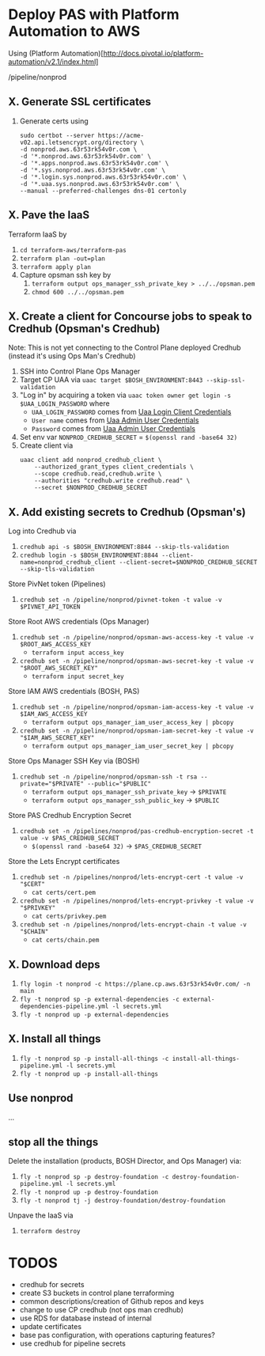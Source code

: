 # Deploy PAS with Platform Automation to AWS

Using (Platform Automation)[http://docs.pivotal.io/platform-automation/v2.1/index.html]

/pipeline/nonprod

## X. Generate SSL certificates

1. Generate certs using
    ```
    sudo certbot --server https://acme-v02.api.letsencrypt.org/directory \
    -d nonprod.aws.63r53rk54v0r.com \
    -d '*.nonprod.aws.63r53rk54v0r.com' \
    -d '*.apps.nonprod.aws.63r53rk54v0r.com' \
    -d '*.sys.nonprod.aws.63r53rk54v0r.com' \
    -d '*.login.sys.nonprod.aws.63r53rk54v0r.com' \
    -d '*.uaa.sys.nonprod.aws.63r53rk54v0r.com' \
    --manual --preferred-challenges dns-01 certonly
    ```

## X. Pave the IaaS

Terraform IaaS by
1. `cd terraform-aws/terraform-pas`
1. `terraform plan -out=plan`
1. `terraform apply plan`
1. Capture opsman ssh key by
    1. `terraform output ops_manager_ssh_private_key > ../../opsman.pem`
    1. `chmod 600 ../../opsman.pem`

## X. Create a client for Concourse jobs to speak to Credhub (Opsman's Credhub)

Note: This is not yet connecting to the Control Plane deployed Credhub (instead it's using Ops Man's Credhub)

1. SSH into Control Plane Ops Manager
1. Target CP UAA via `uaac target $BOSH_ENVIRONMENT:8443 --skip-ssl-validation`
1. "Log in" by acquiring a token via `uaac token owner get login -s $UAA_LOGIN_PASSWORD` where
    - `UAA_LOGIN_PASSWORD` comes from [Uaa Login Client Credentials](https://pcf.cp.aws.63r53rk54v0r.com/api/v0/deployed/director/credentials/uaa_login_client_credentials)
    - `User name` comes from [Uaa Admin User Credentials](https://pcf.cp.aws.63r53rk54v0r.com/api/v0/deployed/director/credentials/uaa_admin_user_credentials)
    - `Password` comes from [Uaa Admin User Credentials](https://pcf.cp.aws.63r53rk54v0r.com/api/v0/deployed/director/credentials/uaa_admin_user_credentials)
1. Set env var `NONPROD_CREDHUB_SECRET` = `$(openssl rand -base64 32)`
1. Create client via
    ```
    uaac client add nonprod_credhub_client \
        --authorized_grant_types client_credentials \
        --scope credhub.read,credhub.write \
        --authorities "credhub.write credhub.read" \
        --secret $NONPROD_CREDHUB_SECRET
    ```

## X. Add existing secrets to Credhub (Opsman's)

Log into Credhub via
1. `credhub api -s $BOSH_ENVIRONMENT:8844 --skip-tls-validation`
1. `credhub login -s $BOSH_ENVIRONMENT:8844 --client-name=nonprod_credhub_client --client-secret=$NONPROD_CREDHUB_SECRET --skip-tls-validation`

Store PivNet token (Pipelines)
1. `credhub set -n /pipeline/nonprod/pivnet-token -t value -v $PIVNET_API_TOKEN`

Store Root AWS credentials (Ops Manager)
1. `credhub set -n /pipeline/nonprod/opsman-aws-access-key -t value -v $ROOT_AWS_ACCESS_KEY`
    - `terraform input access_key`
1. `credhub set -n /pipeline/nonprod/opsman-aws-secret-key -t value -v "$ROOT_AWS_SECRET_KEY"`
    - `terraform input secret_key`

Store IAM AWS credentials (BOSH, PAS)
1. `credhub set -n /pipeline/nonprod/opsman-iam-access-key -t value -v $IAM_AWS_ACCESS_KEY`
    - `terraform output ops_manager_iam_user_access_key | pbcopy`
1. `credhub set -n /pipeline/nonprod/opsman-iam-secret-key -t value -v "$IAM_AWS_SECRET_KEY"`
    - `terraform output ops_manager_iam_user_secret_key | pbcopy`

Store Ops Manager SSH Key via (BOSH)
1. `credhub set -n /pipeline/nonprod/opsman-ssh -t rsa --private="$PRIVATE" --public="$PUBLIC"`
    - `terraform output ops_manager_ssh_private_key` -> `$PRIVATE`
    - `terraform output ops_manager_ssh_public_key` -> `$PUBLIC`

Store PAS Credhub Encryption Secret
1. `credhub set -n /pipelines/nonprod/pas-credhub-encryption-secret -t value -v $PAS_CREDHUB_SECRET`
    - `$(openssl rand -base64 32)` -> `$PAS_CREDHUB_SECRET`

Store the Lets Encrypt certificates
1. `credhub set -n /pipelines/nonprod/lets-encrypt-cert -t value -v "$CERT"`
    - `cat certs/cert.pem`
1. `credhub set -n /pipelines/nonprod/lets-encrypt-privkey -t value -v "$PRIVKEY"`
    - `cat certs/privkey.pem`
1. `credhub set -n /pipelines/nonprod/lets-encrypt-chain -t value -v "$CHAIN"`
    - `cat certs/chain.pem`

## X. Download deps

1. `fly login -t nonprod -c https://plane.cp.aws.63r53rk54v0r.com/ -n main`
1. `fly -t nonprod sp -p external-dependencies -c external-dependencies-pipeline.yml -l secrets.yml`
1. `fly -t nonprod up -p external-dependencies`


## X. Install all things

1. `fly -t nonprod sp -p install-all-things -c install-all-things-pipeline.yml -l secrets.yml`
1. `fly -t nonprod up -p install-all-things`

## Use nonprod

...

## stop all the things

Delete the installation (products, BOSH Director, and Ops Manager) via:
1. `fly -t nonprod sp -p destroy-foundation -c destroy-foundation-pipeline.yml -l secrets.yml`
1. `fly -t nonprod up -p destroy-foundation`
1. `fly -t nonprod tj -j destroy-foundation/destroy-foundation`

Unpave the IaaS via
1. `terraform destroy`

# TODOS

- credhub for secrets
- create S3 buckets in control plane terraforming
- common descriptions/creation of Github repos and keys
- change to use CP credhub (not ops man credhub)
- use RDS for database instead of internal
- update certificates
- base pas configuration, with operations capturing features?
- use credhub for pipeline secrets
